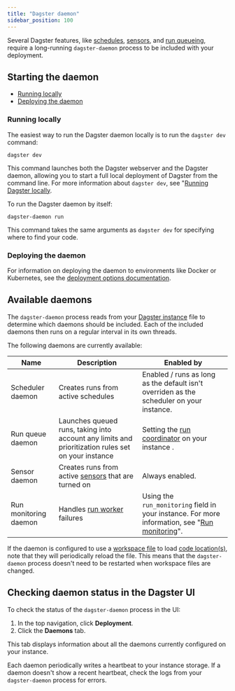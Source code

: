 ```yaml
---
title: "Dagster daemon"
sidebar_position: 100
---
```


Several Dagster features, like [schedules](/guides/automate/schedules/), [sensors](/guides/automate/sensors/), and [run queueing](/guides/deploy/execution/customizing-run-queue-priority), require a long-running `dagster-daemon` process to be included with your deployment.

## Starting the daemon

- [Running locally](#running-locally)
- [Deploying the daemon](#deploying-the-daemon)

### Running locally

<Tabs>
  <TabItem value="Running the daemon and webserver" label="Running the daemon and webserver">

The easiest way to run the Dagster daemon locally is to run the `dagster dev` command:

```shell
dagster dev
```

This command launches both the Dagster webserver and the Dagster daemon, allowing you to start a full local deployment of Dagster from the command line. For more information about `dagster dev`, see "[Running Dagster locally](/guides/deploy/deployment-options/running-dagster-locally).

  </TabItem>
  <TabItem value="Running only the daemon" label="Running only the daemon">

To run the Dagster daemon by itself:

```shell
dagster-daemon run
```

This command takes the same arguments as `dagster dev` for specifying where to find your code.

  </TabItem>
</Tabs>

### Deploying the daemon

For information on deploying the daemon to environments like Docker or Kubernetes, see the [deployment options documentation](/guides/deploy/deployment-options/).

## Available daemons

The `dagster-daemon` process reads from your [Dagster instance](/guides/deploy/dagster-instance-configuration) file to determine which daemons should be included. Each of the included daemons then runs on a regular interval in its own threads.

The following daemons are currently available:

|  Name                      | Description         | Enabled by       |
|----------------------------|---------------------|------------------|
| Scheduler daemon           |  Creates runs from active schedules   |  Enabled / runs as long as the default         <PyObject section="schedules-sensors" module="dagster._core.scheduler" object="DagsterDaemonScheduler"/> isn't overriden as the scheduler on your instance. |
| Run queue daemon           |  Launches queued runs, taking into account any limits and prioritization rules set on your instance |  Setting the [run coordinator](/guides/deploy/execution/run-coordinators) on your instance <PyObject section="internals" module="dagster._core.run_coordinator" object="QueuedRunCoordinator" />.    |
| Sensor daemon |  Creates runs from active [sensors](/guides/automate/sensors/) that are turned on | Always enabled. |
| Run monitoring daemon      |  Handles [run worker](/guides/deploy/oss-deployment-architecture#job-execution-flow) failures |  Using the `run_monitoring` field in your instance. For more information, see "[Run monitoring](/guides/deploy/execution/run-monitoring)".|

If the daemon is configured to use a [workspace file](/guides/deploy/code-locations/workspace-yaml) to load [code location(s)](/guides/deploy/code-locations/), note that they will periodically reload the file. This means that the `dagster-daemon` process doesn't need to be restarted when workspace files are changed.

## Checking daemon status in the Dagster UI

To check the status of the `dagster-daemon` process in the UI:

1. In the top navigation, click **Deployment**.
2. Click the **Daemons** tab.

This tab displays information about all the daemons currently configured on your instance.

Each daemon periodically writes a heartbeat to your instance storage. If a daemon doesn't show a recent heartbeat, check the logs from your `dagster-daemon` process for errors.
